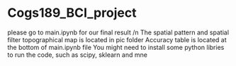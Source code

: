 # Cogs189_BCI_project

please go to main.ipynb for our final result /n
The spatial pattern and spatial filter topographical map is located in pic folder
Accuracy table is located at the bottom of main.ipynb file 
You might need to install some python libries to run the code, such as scipy, sklearn and mne 
